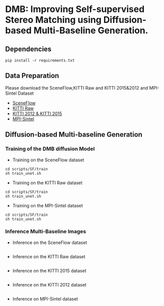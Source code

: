 # DMB: Improving Self-supervised Stereo Matching using Diffusion-based Multi-Baseline Generation.

## Dependencies 
```
pip install -r requirements.txt
```  


## Data Preparation  
Please download the SceneFlow,KITTI Raw and KITTI 2015&2012 and MPI-Sintel Dataset 

- [SceneFlow](https://lmb.informatik.uni-freiburg.de/resources/datasets/SceneFlowDatasets.en.html) 
- [KITTI Raw](https://www.cvlibs.net/datasets/kitti/raw_data.php) 
- [KITTI 2012 & KITTI 2015](https://www.cvlibs.net/datasets/kitti/eval_scene_flow.php?benchmark=stereo) 
- [MPI-Sintel](http://sintel.is.tue.mpg.de/) 

## Diffusion-based Multi-baseline Generation

### Training of the DMB diffusion Model
- Training on the SceneFlow dataset 
```
cd scripts/SF/train 
sh train_unet.sh
``` 

- Training on the KITTI Raw dataset 
```
cd scripts/SF/train 
sh train_unet.sh
``` 

- Training on the MPI-Sintel dataset 
```
cd scripts/SF/train 
sh train_unet.sh
``` 

### Inference Multi-Baseline Images
- Inference on the SceneFlow dataset
```

```

- Inference on the KITTI Raw dataset 

```

```

- Inference on the KITTI 2015 dataset 
```

```

- Inference on the KITTI 2012 dataset
```

```
- Inference on MPI-Sintel dataset 
```
```





